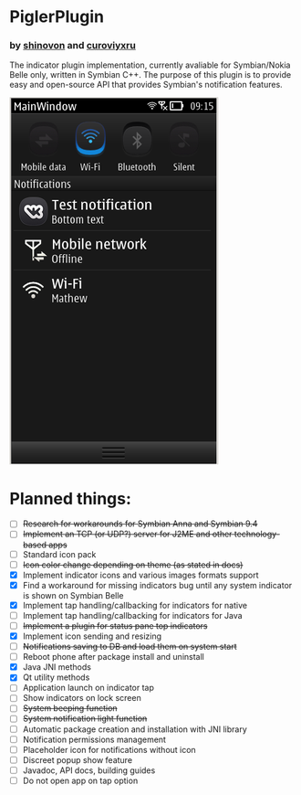 # PiglerPlugin
### by [shinovon](https://github.com/shinovon) and [curoviyxru](https://github.com/curoviyxru)
The indicator plugin implementation, currently avaliable for Symbian/Nokia Belle only, written in Symbian C++.
The purpose of this plugin is to provide easy and open-source API that provides Symbian's notification features.

![Screenshot](screenshot.png)

# Planned things:
* [ ] ~~Research for workarounds for Symbian Anna and Symbian 9.4~~
* [ ] ~~Implement an TCP (or UDP?) server for J2ME and other technology-based apps~~
* [ ] Standard icon pack
* [ ] ~~Icon color change depending on theme (as stated in docs)~~
* [x] Implement indicator icons and various images formats support
* [x] Find a workaround for missing indicators bug until any system indicator is shown on Symbian Belle
* [x] Implement tap handling/callbacking for indicators for native
* [ ] Implement tap handling/callbacking for indicators for Java
* [ ] ~~Implement a plugin for status pane top indicators~~
* [x] Implement icon sending and resizing
* [ ] ~~Notifications saving to DB and load them on system start~~
* [ ] Reboot phone after package install and uninstall
* [x] Java JNI methods
* [x] Qt utility methods
* [ ] Application launch on indicator tap
* [ ] Show indicators on lock screen
* [ ] ~~System beeping function~~
* [ ] ~~System notification light function~~
* [ ] Automatic package creation and installation with JNI library
* [ ] Notification permissions management
* [ ] Placeholder icon for notifications without icon
* [ ] Discreet popup show feature
* [ ] Javadoc, API docs, building guides
* [ ] Do not open app on tap option